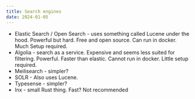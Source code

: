 ```yaml
---
title: Search engines
date: 2024-01-05
---
```


- Elastic Search / Open Search - uses something called Lucene under the hood.
  Powerful but hard. Free and open source. Can run in docker. Much Setup
  required.
- Algolia - search as a service. Expensive and seems less suited for filtering.
  Powerful. Faster than elastic. Cannot run in docker. Little setup required.
- Meilisearch - simpler?
- SOLR - Also uses Lucene.
- Typesense - simpler?
- lnx - small Rust thing. Fast? Not recommended
